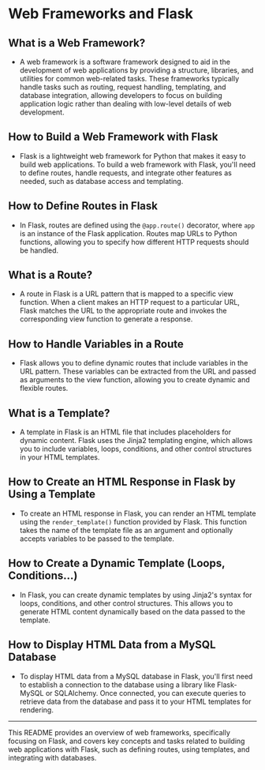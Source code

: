 # Web Frameworks and Flask

## What is a Web Framework?
- A web framework is a software framework designed to aid in the development of web applications by providing a structure, libraries, and utilities for common web-related tasks. These frameworks typically handle tasks such as routing, request handling, templating, and database integration, allowing developers to focus on building application logic rather than dealing with low-level details of web development.

## How to Build a Web Framework with Flask
- Flask is a lightweight web framework for Python that makes it easy to build web applications. To build a web framework with Flask, you'll need to define routes, handle requests, and integrate other features as needed, such as database access and templating.

## How to Define Routes in Flask
- In Flask, routes are defined using the `@app.route()` decorator, where `app` is an instance of the Flask application. Routes map URLs to Python functions, allowing you to specify how different HTTP requests should be handled.

## What is a Route?
- A route in Flask is a URL pattern that is mapped to a specific view function. When a client makes an HTTP request to a particular URL, Flask matches the URL to the appropriate route and invokes the corresponding view function to generate a response.

## How to Handle Variables in a Route
- Flask allows you to define dynamic routes that include variables in the URL pattern. These variables can be extracted from the URL and passed as arguments to the view function, allowing you to create dynamic and flexible routes.

## What is a Template?
- A template in Flask is an HTML file that includes placeholders for dynamic content. Flask uses the Jinja2 templating engine, which allows you to include variables, loops, conditions, and other control structures in your HTML templates.

## How to Create an HTML Response in Flask by Using a Template
- To create an HTML response in Flask, you can render an HTML template using the `render_template()` function provided by Flask. This function takes the name of the template file as an argument and optionally accepts variables to be passed to the template.

## How to Create a Dynamic Template (Loops, Conditions...)
- In Flask, you can create dynamic templates by using Jinja2's syntax for loops, conditions, and other control structures. This allows you to generate HTML content dynamically based on the data passed to the template.

## How to Display HTML Data from a MySQL Database
- To display HTML data from a MySQL database in Flask, you'll first need to establish a connection to the database using a library like Flask-MySQL or SQLAlchemy. Once connected, you can execute queries to retrieve data from the database and pass it to your HTML templates for rendering.

---
This README provides an overview of web frameworks, specifically focusing on Flask, and covers key concepts and tasks related to building web applications with Flask, such as defining routes, using templates, and integrating with databases.

